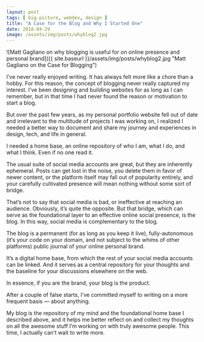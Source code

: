 ```yaml
---
layout: post
tags: [ big-picture, webdev, design ]
title: "A Case for the Blog and Why I Started One"
date: 2018-04-29
image: /assets/img/posts/whyblog2.jpg
---
```


![Matt Gagliano on why blogging is useful for on online presence and personal brand]({{ site.baseurl }}/assets/img/posts/whyblog2.jpg "Matt Gagliano on the Case for Blogging")

I’ve never really enjoyed writing. It has always felt more like a chore than a hobby. For this reason, the concept of blogging never really captured my interest. I’ve been designing and building websites for as long as I can remember, but in that time I had never found the reason or motivation to start a blog.

But over the past few years, as my personal portfolio website fell out of date and irrelevant to the multitude of projects I was working on, I realized I needed a better way to document and share my journey and experiences in design, tech, and life in general.

I needed a home base, an online repository of who I am, what I do, and what I think. Even if no one read it.

The usual suite of social media accounts are great, but they are inherently ephemeral. Posts can get lost in the noise, you delete them in favor of newer content, or the platform itself may fall out of popularity entirely, and your carefully cultivated presence will mean nothing without some sort of bridge.

That’s not to say that social media is bad, or ineffective at reaching an audience. Obviously, it’s quite the opposite. But that bridge, which can serve as the foundational layer to an effective online social presence, is the blog. In this way, social media is complementary to the blog.

The blog is a permanent (for as long as you keep it live), fully-autonomous (it’s your code on your domain, and not subject to the whims of other platforms) public journal of your online personal brand.

It’s a digital home base, from which the rest of your social media accounts can be linked. And it serves as a central repository for your thoughts and the baseline for your discussions elsewhere on the web.

In essence, if you are the brand, your blog is the product.

After a couple of false starts, I’ve committed myself to writing on a more frequent basis &mdash; about anything.

My blog is the repository of my mind and the foundational home base I described above, and it helps me better reflect on and collect my thoughts on all the awesome stuff I’m working on with truly awesome people. This time, I actually can’t wait to write more.
